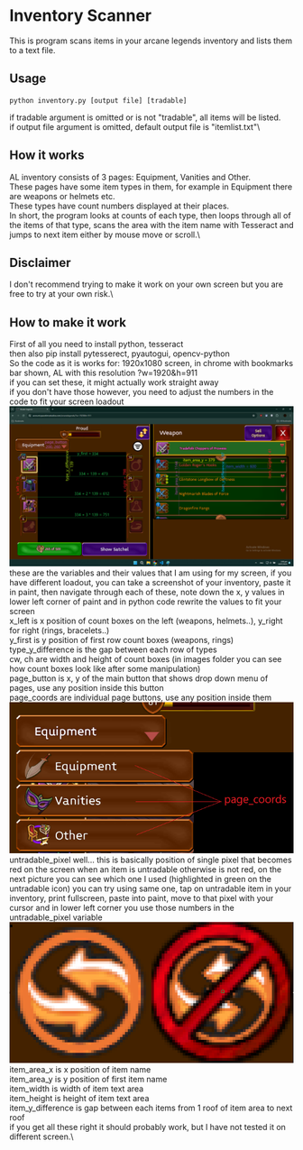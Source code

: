 # Inventory Scanner
This is program scans items in your arcane legends inventory and lists them to a text file.
## Usage
```
python inventory.py [output file] [tradable]
```
if tradable argument is omitted or is not "tradable", all items will be listed.\
if output file argument is omitted, default output file is "itemlist.txt"\
## How it works
AL inventory consists of 3 pages: Equipment, Vanities and Other.\
These pages have some item types in them, for example in Equipment there are weapons or helmets etc.\
These types have count numbers displayed at their places.\
In short, the program looks at counts of each type, then loops through all of the items of that type, scans the area with the item name with Tesseract and jumps to next item either by mouse move or scroll.\
## Disclaimer
I don't recommend trying to make it work on your own screen but you are free to try at your own risk.\
## How to make it work
First of all you need to install python, tesseract\
then also pip install pytesserect, pyautogui, opencv-python\
So the code as it is works for: 1920x1080 screen, in chrome with bookmarks bar shown, AL with this resolution ?w=1920&h=911\
if you can set these, it might actually work straight away\
if you don't have those however, you need to adjust the numbers in the code to fit your screen loadout\
![inventory scheme](documents/scheme.png)\
these are the variables and their values that I am using for my screen, if you have different loadout, you can take a screenshot of your inventory, paste it in paint, then navigate through each of these, note down the x, y values in lower left corner of paint and in python code rewrite the values to fit your screen\
x_left is x position of count boxes on the left (weapons, helmets..), y_right for right (rings, bracelets..)\
y_first is y position of first row count boxes (weapons, rings)\
type_y_difference is the gap between each row of types\
cw, ch are width and height of count boxes (in images folder you can see how count boxes look like after some manipulation)\
page_button is x, y of the main button that shows drop down menu of pages, use any position inside this button\
page_coords are individual page buttons, use any position inside them\
![page coordinates](documents/page_coords.png)\
untradable_pixel well... this is basically position of single pixel that becomes red on the screen when an item is untradable otherwise is not red, on the next picture you can see which one I used (highlighted in green on the untradable icon) you can try using same one, tap on untradable item in your inventory, print fullscreen, paste into paint, move to that pixel with your cursor and in lower left corner you use those numbers in the untradable_pixel variable\
![tradable/untradable icon](documents/tradabale.png)\
item_area_x is x position of item name\
item_area_y is y position of first item name\
item_width is width of item text area\
item_height is height of item text area\
item_y_difference is gap between each items from 1 roof of item area to next roof\
if you get all these right it should probably work, but I have not tested it on different screen.\
